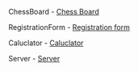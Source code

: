 ChessBoard - [Chess Board](https://github.com/Tarun7386/ChessBoard) <br>

RegistrationForm - [Registration form](https://github.com/Tarun7386/Registration-Form)<br>

Caluclator - [Caluclator](https://github.com/Tarun7386/caluclator)<br>

Server - [Server](https://github.com/Tarun7386/Foodie-Explorer/tree/main1/server)<br>
